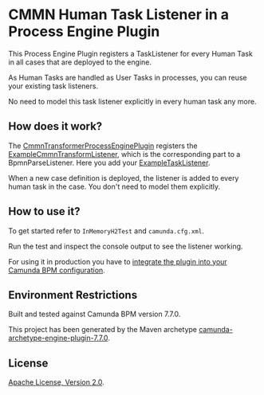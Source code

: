 # CMMN Human Task Listener in a Process Engine Plugin
This Process Engine Plugin registers a TaskListener for every Human Task in all cases that are deployed to the engine.

As Human Tasks are handled as User Tasks in processes, you can reuse your existing task listeners.

No need to model this task listener explicitly in every human task any more.

## How does it work?

The [CmmnTransformerProcessEnginePlugin](src/main/java/com/camunda/consulting/cmmn_listener_extension/CmmnTransformerProcessEnginePlugin.java) registers the [ExampleCmmnTransformListener](src/main/java/com/camunda/consulting/cmmn_listener_extension/ExampleCmmnTransformListener.java), which is the corresponding part to a BpmnParseListener. Here you add your [ExampleTaskListener](src/main/java/com/camunda/consulting/cmmn_listener_extension/ExampleTaskListener.java).

When a new case definition is deployed, the listener is added to every human task in the case. You don't need to model them explicitly.

## How to use it?
To get started refer to `InMemoryH2Test` and `camunda.cfg.xml`.

Run the test and inspect the console output to see the listener working.

For using it in production you have to [integrate the plugin into your Camunda BPM configuration](https://docs.camunda.org/manual/latest/user-guide/process-engine/process-engine-plugins/).

## Environment Restrictions
Built and tested against Camunda BPM version 7.7.0.

This project has been generated by the Maven archetype
[camunda-archetype-engine-plugin-7.7.0](https://docs.camunda.org/manual/latest/user-guide/process-applications/maven-archetypes/).

## License
[Apache License, Version 2.0](http://www.apache.org/licenses/LICENSE-2.0).

<!-- HTML snippet for index page
  <tr>
    <td><img src="snippets/cmmn-listener-extension/src/main/resources/process.png" width="100"></td>
    <td><a href="snippets/cmmn-listener-extension">CMMN Human Task Listener in a Process Engine Plugin</a></td>
    <td>Using task listener in all CMMN Human Tasks.</td>
  </tr>
-->
<!-- Tweet
New @CamundaBPM example: Camunda BPM Process Engine Plugin - A Plugin for [Camunda BPM](http://docs.camunda.org). https://github.com/camunda/camunda-consulting/tree/master/snippets/cmmn-listener-extension
-->